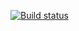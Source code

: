 [![Build status](https://ci.appveyor.com/api/projects/status/3j6gdsgickjd82m7?svg=true)](https://ci.appveyor.com/project/Vladimirodin/json)
